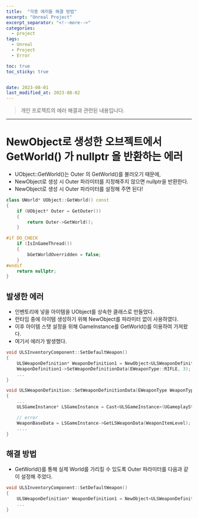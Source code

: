 ```yaml
---
title:  "각종 에러들 해결 방법"
excerpt: "Unreal Project"
excerpt_separator: "<!--more-->"
categories:
  - project
tags:
  - Unreal
  - Project
  - Error

toc: true
toc_sticky: true


date: 2023-08-01
last_modified_at: 2023-08-02
---
```

> 개인 프로젝트의 에러 해결과 관련된 내용입니다.  
---

# NewObject로 생성한 오브젝트에서 GetWorld() 가 nullptr 을 반환하는 에러
- UObject::GetWorld()는 Outer 의 GetWorld()를 불러오기 때문에,
- NewObject로 생성 시 Outer 파라미터를 지정해주지 않으면 nullptr을 반환한다.
- NewObject로 생성 시 Outer 파라미터를 설정해 주면 된다!

```cpp
class UWorld* UObject::GetWorld() const
{
	if (UObject* Outer = GetOuter())
	{
		return Outer->GetWorld();
	}

#if DO_CHECK
	if (IsInGameThread())
	{
		bGetWorldOverridden = false;
	}
#endif
	return nullptr;
}
```

## 발생한 에러
- 인벤토리에 넣을 아이템을 UObject를 상속한 클래스로 만들었다. 
- 런타임 중에 아이템 생성하기 위해 NewObject를 파라미터 없이 사용하였다.
- 이후 아이템 스탯 설정을 위해 GameInstance를 GetWorld()를 이용하여 가져왔다.
- 여기서 에러가 발생했다.

```cpp
void ULSInventoryComponent::SetDefaultWeapon()
{
	ULSWeaponDefinition* WeaponDefinition1 = NewObject<ULSWeaponDefinition>();
	WeaponDefinition1->SetWeaponDefinitionData(EWeaponType::RIFLE, 3);
	...
}

void ULSWeaponDefinition::SetWeaponDefinitionData(EWeaponType WeaponTypeParam, int32 ItemLevel)
{
	...
	ULSGameInstance* LSGameInstance = Cast<ULSGameInstance>(UGameplayStatics::GetGameInstance(GetWorld()));	

	// error
	WeaponBaseData = LSGameInstance->GetLSWeaponData(WeaponItemLevel);
	....
}
```

## 해결 방법
- GetWorld()를 통해 실제 World를 가리킬 수 있도록 Outer 파라미터를 다음과 같이 설정해 주었다.

```cpp
void ULSInventoryComponent::SetDefaultWeapon()
{
	ULSWeaponDefinition* WeaponDefinition1 = NewObject<ULSWeaponDefinition>(this);
	...
}

```

